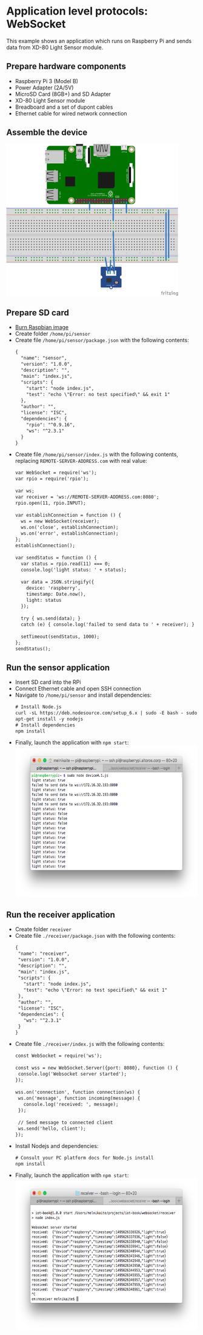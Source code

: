 # Application level protocols: WebSocket
This example shows an application which runs on Raspberry Pi and sends data from XD-80 Light Sensor module.

## Prepare hardware components
* Raspberry Pi 3 (Model B)
* Power Adapter (2A/5V)
* MicroSD Card (8GB+) and SD Adapter
* XD-80 Light Sensor module
* Breadboard and a set of dupont cables
* Ethernet cable for wired network connection

## Assemble the device
<img src="./_images/pinout.png" height="400">

## Prepare SD card
* [Burn Raspbian image](https://styxit.com/2017/03/14/headless-raspberry-setup.html)
* Create folder `/home/pi/sensor`
* Create file `/home/pi/sensor/package.json` with the following contents:
  ```
  {
    "name": "sensor",
    "version": "1.0.0",
    "description": "",
    "main": "index.js",
    "scripts": {
      "start": "node index.js",
      "test": "echo \"Error: no test specified\" && exit 1"
    },
    "author": "",
    "license": "ISC",
    "dependencies": {
      "rpio": "^0.9.16",
      "ws": "^2.3.1"
    }
  }
  ```
* Create file `/home/pi/sensor/index.js` with the following contents, replacing `REMOTE-SERVER-ADDRESS.com` with real value:
  ```
  var WebSocket = require('ws');
  var rpio = require('rpio');
  
  var ws;
  var receiver = 'ws://REMOTE-SERVER-ADDRESS.com:8080';
  rpio.open(11, rpio.INPUT);
  
  var establishConnection = function () {
    ws = new WebSocket(receiver);
    ws.on('close', establishConnection);
    ws.on('error', establishConnection);
  };
  establishConnection();
  
  var sendStatus = function () {
    var status = rpio.read(11) === 0;
    console.log('light status: ' + status);
  
    var data = JSON.stringify({
      device: 'raspberry',
      timestamp: Date.now(),
      light: status
    });
  
    try { ws.send(data); }
    catch (e) { console.log('failed to send data to ' + receiver); }
  
    setTimeout(sendStatus, 1000);
  };
  sendStatus();
  ```

## Run the sensor application
* Insert SD card into the RPi
* Connect Ethernet cable and open SSH connection
* Navigate to `/home/pi/sensor` and install dependencies:
  ```
  # Install Node.js
  curl -sL https://deb.nodesource.com/setup_6.x | sudo -E bash - sudo apt-get install -y nodejs
  # Install dependencies
  npm install
  ```
* Finally, launch the application with `npm start`:
  <img src="./_images/sensor_output.png" height="400">

## Run the receiver application
* Create folder `receiver`
* Create file `./receiver/package.json` with the following contents:
   ```
  {
    "name": "receiver",
    "version": "1.0.0",
    "description": "",
    "main": "index.js",
    "scripts": {
      "start": "node index.js",
      "test": "echo \"Error: no test specified\" && exit 1"
    },
    "author": "",
    "license": "ISC",
    "dependencies": {
      "ws": "^2.3.1"
    }
  }
  ```
* Create file `./receiver/index.js` with the following contents:
   ```
  const WebSocket = require('ws');
  
  const wss = new WebSocket.Server({port: 8080}, function () {
    console.log('Websocket server started');
  });
  
  wss.on('connection', function connection(ws) {
    ws.on('message', function incoming(message) {
      console.log('received: ', message);
    });
  
    // Send message to connected client
    ws.send('hello, client');
  });
   ```
* Install Nodejs and dependencies:
  ```
  # Consult your PC platform docs for Node.js install
  npm install
  ```
* Finally, launch the application with `npm start`:
  <img src="./_images/receiver_output.png" height="400">

